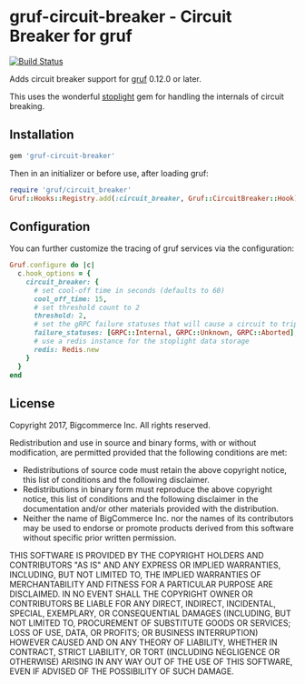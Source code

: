 # gruf-circuit-breaker - Circuit Breaker for gruf

[![Build Status](https://travis-ci.com/bigcommerce/gruf-circuit-breaker.svg?token=D3Cc4LCF9BgpUx4dpPpv&branch=master)](https://travis-ci.com/bigcommerce/gruf-circuit-breaker)

Adds circuit breaker support for [gruf](https://github.com/bigcommerce/gruf) 0.12.0 or later.

This uses the wonderful [stoplight](https://github.com/orgsync/stoplight) gem for handling
the internals of circuit breaking.

## Installation

```ruby
gem 'gruf-circuit-breaker'
```

Then in an initializer or before use, after loading gruf:

```ruby
require 'gruf/circuit_breaker'
Gruf::Hooks::Registry.add(:circuit_breaker, Gruf::CircuitBreaker::Hook)
```

## Configuration

You can further customize the tracing of gruf services via the configuration:

```ruby
Gruf.configure do |c|
  c.hook_options = {
    circuit_breaker: {
      # set cool-off time in seconds (defaults to 60)
      cool_off_time: 15, 
      # set threshold count to 2
      threshold: 2, 
      # set the gRPC failure statuses that will cause a circuit to trip 
      failure_statuses: [GRPC::Internal, GRPC::Unknown, GRPC::Aborted],
      # use a redis instance for the stoplight data storage
      redis: Redis.new
    }
  }
end
```

## License

Copyright 2017, Bigcommerce Inc.
All rights reserved.

Redistribution and use in source and binary forms, with or without
modification, are permitted provided that the following conditions are
met:

* Redistributions of source code must retain the above copyright
notice, this list of conditions and the following disclaimer.
* Redistributions in binary form must reproduce the above
copyright notice, this list of conditions and the following disclaimer
in the documentation and/or other materials provided with the
distribution.
* Neither the name of BigCommerce Inc. nor the names of its
contributors may be used to endorse or promote products derived from
this software without specific prior written permission.

THIS SOFTWARE IS PROVIDED BY THE COPYRIGHT HOLDERS AND CONTRIBUTORS
"AS IS" AND ANY EXPRESS OR IMPLIED WARRANTIES, INCLUDING, BUT NOT
LIMITED TO, THE IMPLIED WARRANTIES OF MERCHANTABILITY AND FITNESS FOR
A PARTICULAR PURPOSE ARE DISCLAIMED. IN NO EVENT SHALL THE COPYRIGHT
OWNER OR CONTRIBUTORS BE LIABLE FOR ANY DIRECT, INDIRECT, INCIDENTAL,
SPECIAL, EXEMPLARY, OR CONSEQUENTIAL DAMAGES (INCLUDING, BUT NOT
LIMITED TO, PROCUREMENT OF SUBSTITUTE GOODS OR SERVICES; LOSS OF USE,
DATA, OR PROFITS; OR BUSINESS INTERRUPTION) HOWEVER CAUSED AND ON ANY
THEORY OF LIABILITY, WHETHER IN CONTRACT, STRICT LIABILITY, OR TORT
(INCLUDING NEGLIGENCE OR OTHERWISE) ARISING IN ANY WAY OUT OF THE USE
OF THIS SOFTWARE, EVEN IF ADVISED OF THE POSSIBILITY OF SUCH DAMAGE.
